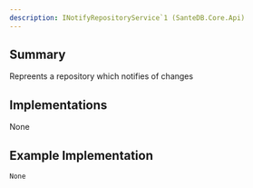 ```yaml
---
description: INotifyRepositoryService`1 (SanteDB.Core.Api)
---
```


## Summary
Repreents a repository which notifies of changes

## Implementations

None

## Example Implementation
```
None
```
